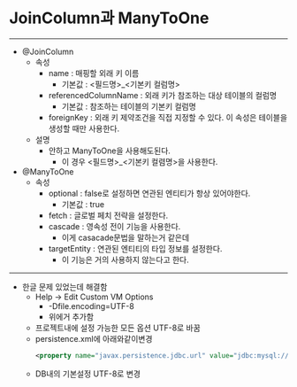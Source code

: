# JoinColumn과 ManyToOne

---

* @JoinColumn
  * 속성
    * name : 매핑할 외래 키 이름
      * 기본값 : <필드명>_<기본키 컬럼명>
    * referencedColumnName : 외래 키가 참조하는 대상 테이블의 컬럼명
      * 기본값 : 참조하는 테이블의 기본키 컬럼명
    * foreignKey : 외래 키 제약조건을 직접 지정할 수 있다. 이 속성은 테이블을 생성할 때만 사용한다.
  * 설명
    * 안하고 ManyToOne을 사용해도된다.
      * 이 경우 <필드명>_<기본키 컬렴명>을 사용한다.
* @ManyToOne
  * 속성
    * optional : false로 설정하면 연관된 엔티티가 항상 있어야한다.
      * 기본값 : true
    * fetch : 글로벌 페치 전략을 설정한다.
    * cascade : 영속성 전이 기능을 사용한다.
      * 이게 casacade문법을 말하는거 같은데
    * targetEntity : 연관된 엔티티의 타입 정보를 설정한다.
      * 이 기능은 거의 사용하지 않는다고 한다.

---
* 한글 문제 있었는데 해결함
  * Help -> Edit Custom VM Options
    * -Dfile.encoding=UTF-8
    * 위에거 추가함
  * 프로젝트내에 설정 가능한 모든 옵션 UTF-8로 바꿈
  * persistence.xml에 아래와같이변경
    ```xml
    <property name="javax.persistence.jdbc.url" value="jdbc:mysql://localhost:13306/mydb?useUnicode=true&amp;characterEncoding=UTF-8&amp;serverTimezone=UTC"/>
    ```
  * DB내의 기본설정 UTF-8로 변경
